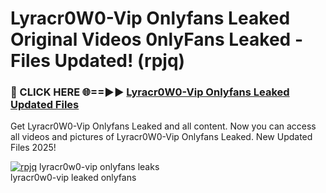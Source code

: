 # Lyracr0W0-Vip Onlyfans Leaked Original Videos 0nlyFans Leaked - Files Updated! (rpjq)

<h3>🔴 CLICK HERE 🌐==►► <a href="https://tinyurl.com/x26r9saj" rel="nofollow">Lyracr0W0-Vip Onlyfans Leaked Updated Files</a></h3>

Get Lyracr0W0-Vip Onlyfans Leaked and all content. Now you can access all videos and pictures of Lyracr0W0-Vip Onlyfans Leaked. New Updated Files 2025!

[![rpjq](https://i.imgur.com/LkgZPqh.gif)](https://tinyurl.com/x26r9saj)
lyracr0w0-vip onlyfans leaks<br>
lyracr0w0-vip leaked onlyfans